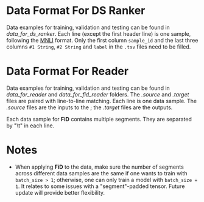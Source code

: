 # Data Format For DS Ranker #

Data examples for training, validation and testing can be found in *data_for_ds_ranker*. Each line (except the first header line) is one sample, following the [MNLI](https://cims.nyu.edu/~sbowman/multinli/) format. Only the first column `sample_id` and the last three columns `#1 String`, `#2 String` and `label` in the `.tsv` files need to be filled.




# Data Format For Reader #

Data examples for training, validation and testing can be found in *data_for_reader* and *data_for_fid_reader* folders. The *.source* and *.target* files are paired with line-to-line matching. Each line is one data sample. The *.source* files are the inputs to the ; the *.target* files are the outputs.

Each data sample for **FiD** contains multiple segments. They are separated by "\t" in each line.


# Notes #
- When applying **FiD** to the data, make sure the number of segments across different data samples are the same if one wants to train with `batch_size > 1`; otherwise, one can only train a model with `batch_size = 1`. It relates to some issues with a "segment"-padded tensor.  Future update will provide better flexibility.